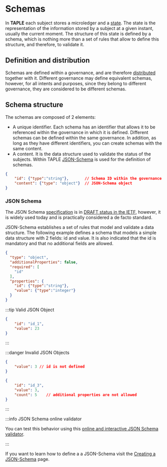 # Schemas

In **TAPLE** each subject stores a microledger and a [state](./subjects.md#subject-state). The state is the representation of the information stored by a subject at a given instant, usually the current moment. The structure of this state is defined by a schema, which is nothing more than a set of rules that allow to define this structure, and therefore, to validate it.  

## Definition and distribution
Schemas are defined within a governance, and are therefore [distributed](./governance.md#governance-distribution) together with it. Different governance may define equivalent schemas, however, for all intents and purposes, since they belong to different governance, they are considered to be different schemas.

## Schema structure
The schemas are composed of 2 elements:
- A unique identifier. Each schema has an identifier that allows it to be referenced within the governance in which it is defined. Different schemas can be defined within the same governance. In addition, as long as they have different identifiers, you can create schemas with the same content. 
- A content. It is the data structure used to validate the status of the subjects. Within TAPLE [JSON-Schema](https://json-schema.org) is used for the definition of schemas.

```json
{
    "id": {"type":"string"},       // Schema ID within the governance
    "content": {"type": "object"}  // JSON-Schema object
}
```

### JSON Schema
The JSON Schema [specification](https://json-schema.org/specification.html) is in [DRAFT status in the IETF](https://json-schema.org/specification-links.html), however, it is widely used today and is practically considered a de facto standard.

JSON-Schema establishes a set of rules that model and validate a data structure. The following example defines a schema that models a simple data structure with 2 fields: id and value. It is also indicated that the id is mandatory and that no additional fields are allowed. 

```json
{
  "type": "object",
  "additionalProperties": false,
  "required": [
    "id"
  ],
  "properties": {
    "id": {"type":"string"},
    "value": {"type":"integer"}
  }
}
```

:::tip Valid JSON Object

```json
{
    "id": "id_1",
    "value": 23
}
```

:::

:::danger Invalid JSON Objects

```json
{
    "value": 3 // id is not defined
}
```

```json
{
    "id": "id_3",
    "value": 3,
    "count": 5    // additional properties are not allowed
}
```

:::

:::info JSON Schema online validator

You can test this behavior using this [online and interactive JSON Schema validator](https://www.jsonschemavalidator.net/).

:::

If you want to learn how to define a a JSON-Schema visit the [Creating a JSON-Schema](../reference/json-schema.md) page.



